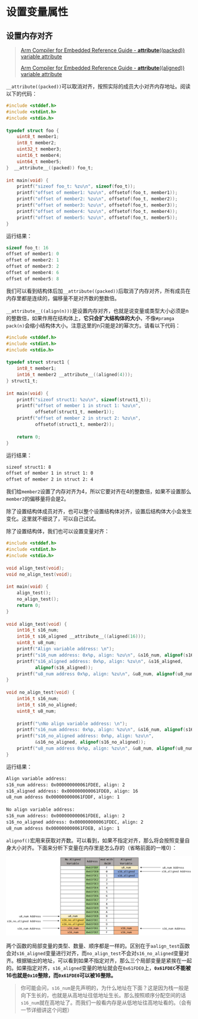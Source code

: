 # 设置变量属性

## 设置内存对齐

> [Arm Compiler for Embedded Reference Guide - __attribute__((packed)) variable attribute](https://developer.arm.com/documentation/101754/0622/armclang-Reference/Compiler-specific-Function--Variable--and-Type-Attributes/--attribute----packed---variable-attribute)
>
> [Arm Compiler for Embedded Reference Guide - __attribute__((aligned)) variable attribute](https://developer.arm.com/documentation/101754/0622/armclang-Reference/Compiler-specific-Function--Variable--and-Type-Attributes/--attribute----aligned---variable-attribute)

`__attribute((packed))`可以取消对齐，按照实际的成员大小对齐内存地址。阅读以下的代码：

``` C
#include <stddef.h>
#include <stdint.h>
#include <stdio.h>

typedef struct foo {
    uint8_t member1;
    int8_t member2;
    uint32_t member3;
    uint16_t member4;
    uint64_t member5;
}  __attribute__((packed)) foo_t;

int main(void) {
    printf("sizeof foo_t: %zu\n", sizeof(foo_t));
    printf("offset of member1: %zu\n", offsetof(foo_t, member1));
    printf("offset of member2: %zu\n", offsetof(foo_t, member2));
    printf("offset of member3: %zu\n", offsetof(foo_t, member3));
    printf("offset of member4: %zu\n", offsetof(foo_t, member4));
    printf("offset of member5: %zu\n", offsetof(foo_t, member5));
}
```

运行结果：

``` C
sizeof foo_t: 16
offset of member1: 0
offset of member2: 1
offset of member3: 2
offset of member4: 6
offset of member5: 8

```

我们可以看到结构体后加`__attribute((packed))`后取消了内存对齐，所有成员在内存里都是连续的，偏移量不是对齐数的整数倍。

`__attribute__((align(n)))`是设置内存对齐，也就是说变量或类型大小必须是n的整数倍，如果作用在结构体上，**它只会扩大结构体的大小**，不像`#pramga pack(n)`会缩小结构体大小。注意这里的n只能是2的幂次方。请看以下代码：

``` C
#include <stddef.h>
#include <stdint.h>
#include <stdio.h>

typedef struct struct1 {
    int8_t member1;
    int16_t member2 __attribute__((aligned(4)));
} struct1_t;

int main(void) {
    printf("sizeof struct1: %zu\n", sizeof(struct1_t));
    printf("offset of member 1 in struct 1: %zu\n",
           offsetof(struct1_t, member1));
    printf("offset of member 2 in struct 2: %zu\n",
           offsetof(struct1_t, member2));

    return 0;
}

```

运行结果：

``` bash
sizeof struct1: 8
offset of member 1 in struct 1: 0
offset of member 2 in struct 2: 4

```

我们给`member2`设置了内存对齐为4，所以它要对齐在4的整数倍，如果不设置那么`member2`的偏移量将会是2。

除了设置结构体成员对齐，也可以整个设置结构体对齐，设置后结构体大小会发生变化。这里就不细说了，可以自己试试。

除了设置结构体，我们也可以设置变量对齐：

``` C
#include <stddef.h>
#include <stdint.h>
#include <stdio.h>

void align_test(void);
void no_align_test(void);

int main(void) {
    align_test();
    no_align_test();
    return 0;
}

void align_test(void) {
    int16_t s16_num;
    int16_t s16_aligned __attribute__((aligned(16)));
    uint8_t u8_num;
    printf("Align variable address: \n");
    printf("s16_num address: 0x%p, align: %zu\n", &s16_num, alignof(s16_num));
    printf("s16_aligned address: 0x%p, align: %zu\n", &s16_aligned,
           alignof(s16_aligned));
    printf("u8_num address 0x%p, align: %zu\n", &u8_num, alignof(u8_num));
}

void no_align_test(void) {
    int16_t s16_num;
    int16_t s16_no_aligned;
    uint8_t u8_num;

    printf("\nNo align variable address: \n");
    printf("s16_num address: 0x%p, align: %zu\n", &s16_num, alignof(s16_num));
    printf("s16_no_aligned address: 0x%p, align: %zu\n",
           &s16_no_aligned, alignof(s16_no_aligned));
    printf("u8_num address 0x%p, align: %zu\n", &u8_num, alignof(u8_num));
}
```

运行结果：

``` bash
Align variable address:
s16_num address: 0x000000000061FDEE, align: 2
s16_aligned address: 0x000000000061FDE0, align: 16
u8_num address 0x000000000061FDDF, align: 1

No align variable address:
s16_num address: 0x000000000061FDEE, align: 2
s16_no_aligned address: 0x000000000061FDEC, align: 2
u8_num address 0x000000000061FDEB, align: 1

```

`alignof()`宏用来获取对齐数。可以看到，如果不指定对齐，那么将会按照变量自身大小对齐。下面来分析下变量在内存里是怎么存的（省略前面的一堆0）：

![attribute_variable_aligned](/C/attribute_variable_aligned.png)

两个函数的局部变量的类型、数量、顺序都是一样的。区别在于`aalign_test`函数会对`s16_aligned`变量进行对齐，而`no_align_test`不会对`s16_no_aligned`变量对齐。根据输出的地址，可以看到如果不指定对齐，那么三个局部变量是紧挨在一起的。如果指定对齐，`s16_aligned`变量的地址就会在`0x61FDE0`上，**`0x61FDEC`不能被16也就是`0x10`整除，而`0x61FDE0`可以被16整除。**

> 你可能会问，`s16_num`是先声明的，为什么地址在下面？这是因为栈一般是向下生长的，也就是从高地址往低地址生长。那么按照顺序分配空间的话`s16_num`就在高地址了。而我们一般看内存是从低地址往高地址看的。（会有一节详细讲这个问题）
> 